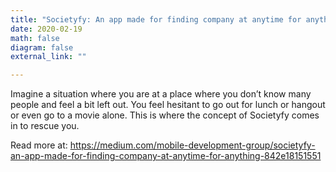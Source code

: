 ```yaml
---
title: "Societyfy: An app made for finding company at anytime for anything"
date: 2020-02-19
math: false
diagram: false
external_link: ""

---
```

Imagine a situation where you are at a place where you don’t know many people and feel a bit left out. You feel hesitant to go out for lunch or hangout or even go to a movie alone. This is where the concept of Societyfy comes in to rescue you. 

Read more at: https://medium.com/mobile-development-group/societyfy-an-app-made-for-finding-company-at-anytime-for-anything-842e18151551

